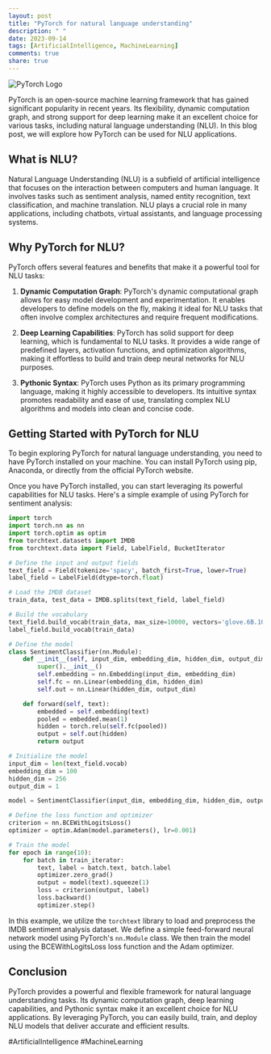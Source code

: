 ```yaml
---
layout: post
title: "PyTorch for natural language understanding"
description: " "
date: 2023-09-14
tags: [ArtificialIntelligence, MachineLearning]
comments: true
share: true
---
```


![PyTorch Logo](https://pytorch.org/assets/images/pytorch-logo.png)

PyTorch is an open-source machine learning framework that has gained significant popularity in recent years. Its flexibility, dynamic computation graph, and strong support for deep learning make it an excellent choice for various tasks, including natural language understanding (NLU). In this blog post, we will explore how PyTorch can be used for NLU applications.

## What is NLU?

Natural Language Understanding (NLU) is a subfield of artificial intelligence that focuses on the interaction between computers and human language. It involves tasks such as sentiment analysis, named entity recognition, text classification, and machine translation. NLU plays a crucial role in many applications, including chatbots, virtual assistants, and language processing systems.

## Why PyTorch for NLU?

PyTorch offers several features and benefits that make it a powerful tool for NLU tasks:

1. **Dynamic Computation Graph**: PyTorch's dynamic computational graph allows for easy model development and experimentation. It enables developers to define models on the fly, making it ideal for NLU tasks that often involve complex architectures and require frequent modifications.

2. **Deep Learning Capabilities**: PyTorch has solid support for deep learning, which is fundamental to NLU tasks. It provides a wide range of predefined layers, activation functions, and optimization algorithms, making it effortless to build and train deep neural networks for NLU purposes.

3. **Pythonic Syntax**: PyTorch uses Python as its primary programming language, making it highly accessible to developers. Its intuitive syntax promotes readability and ease of use, translating complex NLU algorithms and models into clean and concise code.

## Getting Started with PyTorch for NLU

To begin exploring PyTorch for natural language understanding, you need to have PyTorch installed on your machine. You can install PyTorch using pip, Anaconda, or directly from the official PyTorch website.

Once you have PyTorch installed, you can start leveraging its powerful capabilities for NLU tasks. Here's a simple example of using PyTorch for sentiment analysis:

```python
import torch
import torch.nn as nn
import torch.optim as optim
from torchtext.datasets import IMDB
from torchtext.data import Field, LabelField, BucketIterator

# Define the input and output fields
text_field = Field(tokenize='spacy', batch_first=True, lower=True)
label_field = LabelField(dtype=torch.float)

# Load the IMDB dataset
train_data, test_data = IMDB.splits(text_field, label_field)

# Build the vocabulary
text_field.build_vocab(train_data, max_size=10000, vectors='glove.6B.100d')
label_field.build_vocab(train_data)

# Define the model
class SentimentClassifier(nn.Module):
    def __init__(self, input_dim, embedding_dim, hidden_dim, output_dim):
        super().__init__()
        self.embedding = nn.Embedding(input_dim, embedding_dim)
        self.fc = nn.Linear(embedding_dim, hidden_dim)
        self.out = nn.Linear(hidden_dim, output_dim)

    def forward(self, text):
        embedded = self.embedding(text)
        pooled = embedded.mean(1)
        hidden = torch.relu(self.fc(pooled))
        output = self.out(hidden)
        return output

# Initialize the model
input_dim = len(text_field.vocab)
embedding_dim = 100
hidden_dim = 256
output_dim = 1

model = SentimentClassifier(input_dim, embedding_dim, hidden_dim, output_dim)

# Define the loss function and optimizer
criterion = nn.BCEWithLogitsLoss()
optimizer = optim.Adam(model.parameters(), lr=0.001)

# Train the model
for epoch in range(10):
    for batch in train_iterator:
        text, label = batch.text, batch.label
        optimizer.zero_grad()
        output = model(text).squeeze(1)
        loss = criterion(output, label)
        loss.backward()
        optimizer.step()
```

In this example, we utilize the `torchtext` library to load and preprocess the IMDB sentiment analysis dataset. We define a simple feed-forward neural network model using PyTorch's `nn.Module` class. We then train the model using the BCEWithLogitsLoss loss function and the Adam optimizer.

## Conclusion

PyTorch provides a powerful and flexible framework for natural language understanding tasks. Its dynamic computation graph, deep learning capabilities, and Pythonic syntax make it an excellent choice for NLU applications. By leveraging PyTorch, you can easily build, train, and deploy NLU models that deliver accurate and efficient results.

#ArtificialIntelligence #MachineLearning